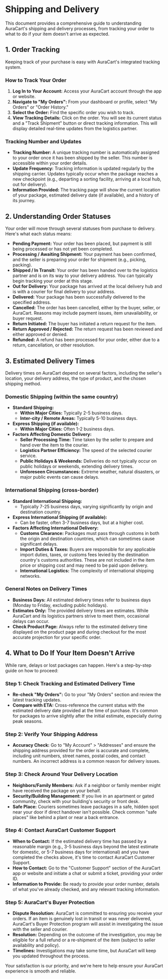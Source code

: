 # Shipping and Delivery

This document provides a comprehensive guide to understanding AuraCart's shipping and delivery processes, from tracking your order to what to do if your item doesn't arrive as expected.

## 1. Order Tracking

Keeping track of your purchase is easy with AuraCart's integrated tracking system.

### How to Track Your Order

1.  **Log In to Your Account:** Access your AuraCart account through the app or website.
2.  **Navigate to "My Orders":** From your dashboard or profile, select "My Orders" or "Order History."
3.  **Select the Order:** Find the specific order you wish to track.
4.  **View Tracking Details:** Click on the order. You will see its current status and a "Track Shipment" button or direct tracking information. This will display detailed real-time updates from the logistics partner.

### Tracking Number and Updates

*   **Tracking Number:** A unique tracking number is automatically assigned to your order once it has been shipped by the seller. This number is accessible within your order details.
*   **Update Frequency:** Tracking information is updated regularly by the shipping carrier. Updates typically occur when the package reaches a new checkpoint (e.g., departing a sorting facility, arriving at a local hub, out for delivery).
*   **Information Provided:** The tracking page will show the current location of your package, estimated delivery date (if available), and a history of its journey.

## 2. Understanding Order Statuses

Your order will move through several statuses from purchase to delivery. Here's what each status means:

*   **Pending Payment:** Your order has been placed, but payment is still being processed or has not yet been completed.
*   **Processing / Awaiting Shipment:** Your payment has been confirmed, and the seller is preparing your order for shipment (e.g., picking, packing).
*   **Shipped / In Transit:** Your order has been handed over to the logistics partner and is on its way to your delivery address. You can typically begin tracking your order at this stage.
*   **Out for Delivery:** Your package has arrived at the local delivery hub and is with a courier for final delivery to your address.
*   **Delivered:** Your package has been successfully delivered to the specified address.
*   **Cancelled:** The order has been cancelled, either by the buyer, seller, or AuraCart. Reasons may include payment issues, item unavailability, or buyer request.
*   **Return Initiated:** The buyer has initiated a return request for the item.
*   **Return Approved / Rejected:** The return request has been reviewed and either approved or denied.
*   **Refunded:** A refund has been processed for your order, either due to a return, cancellation, or other resolution.

## 3. Estimated Delivery Times

Delivery times on AuraCart depend on several factors, including the seller's location, your delivery address, the type of product, and the chosen shipping method.

### Domestic Shipping (within the same country)

*   **Standard Shipping:**
    *   **Within Major Cities:** Typically 2-5 business days.
    *   **Inter-city / Remote Areas:** Typically 5-10 business days.
*   **Express Shipping (if available):**
    *   **Within Major Cities:** Often 1-2 business days.
*   **Factors Affecting Domestic Delivery:**
    *   **Seller Processing Time:** Time taken by the seller to prepare and hand over the item to the courier.
    *   **Logistics Partner Efficiency:** The speed of the selected courier service.
    *   **Public Holidays & Weekends:** Deliveries do not typically occur on public holidays or weekends, extending delivery times.
    *   **Unforeseen Circumstances:** Extreme weather, natural disasters, or major public events can cause delays.

### International Shipping (cross-border)

*   **Standard International Shipping:**
    *   Typically 7-25 business days, varying significantly by origin and destination country.
*   **Express International Shipping (if available):**
    *   Can be faster, often 3-7 business days, but at a higher cost.
*   **Factors Affecting International Delivery:**
    *   **Customs Clearance:** Packages must pass through customs in both the origin and destination countries, which can sometimes cause significant delays.
    *   **Import Duties & Taxes:** Buyers are responsible for any applicable import duties, taxes, or customs fees levied by the destination country's customs authorities. These are not included in the item price or shipping cost and may need to be paid upon delivery.
    *   **International Logistics:** The complexity of international shipping networks.

### General Notes on Delivery Times

*   **Business Days:** All estimated delivery times refer to business days (Monday to Friday, excluding public holidays).
*   **Estimates Only:** The provided delivery times are estimates. While AuraCart and its logistics partners strive to meet them, occasional delays can occur.
*   **Check Product Page:** Always refer to the estimated delivery time displayed on the product page and during checkout for the most accurate projection for your specific order.

## 4. What to Do If Your Item Doesn't Arrive

While rare, delays or lost packages can happen. Here's a step-by-step guide on how to proceed:

### Step 1: Check Tracking and Estimated Delivery Time

*   **Re-check "My Orders":** Go to your "My Orders" section and review the latest tracking updates.
*   **Compare with ETA:** Cross-reference the current status with the estimated delivery date provided at the time of purchase. It's common for packages to arrive slightly after the initial estimate, especially during peak seasons.

### Step 2: Verify Your Shipping Address

*   **Accuracy Check:** Go to "My Account" > "Addresses" and ensure the shipping address provided for the order is accurate and complete, including unit numbers, street names, postal codes, and contact numbers. An incorrect address is a common reason for delivery issues.

### Step 3: Check Around Your Delivery Location

*   **Neighbors/Family Members:** Ask if a neighbor or family member might have received the package on your behalf.
*   **Security/Building Management:** If you live in an apartment or gated community, check with your building's security or front desk.
*   **Safe Place:** Couriers sometimes leave packages in a safe, hidden spot near your door if direct handover isn't possible. Check common "safe places" like behind a plant or near a back entrance.

### Step 4: Contact AuraCart Customer Support

*   **When to Contact:** If the estimated delivery time has passed by a reasonable margin (e.g., 3-5 business days beyond the latest estimate for domestic, or 5-7 business days for international) and you have completed the checks above, it's time to contact AuraCart Customer Support.
*   **How to Contact:** Go to the "Customer Support" section of the AuraCart app or website and initiate a chat or submit a ticket, providing your order ID.
*   **Information to Provide:** Be ready to provide your order number, details of what you've already checked, and any relevant tracking information.

### Step 5: AuraCart's Buyer Protection

*   **Dispute Resolution:** AuraCart is committed to ensuring you receive your orders. If an item is genuinely lost in transit or was never delivered, AuraCart's Buyer Protection program will assist in investigating the issue with the seller and courier.
*   **Resolution:** Depending on the outcome of the investigation, you may be eligible for a full refund or a re-shipment of the item (subject to seller availability and policy).
*   **Timelines:** Investigations may take some time, but AuraCart will keep you updated throughout the process.

Your satisfaction is our priority, and we're here to help ensure your AuraCart experience is smooth and reliable.